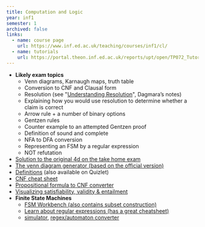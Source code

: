 ```yaml
---
title: Computation and Logic
year: inf1
semester: 1
archived: false
links:
  - name: course page
    url: https://www.inf.ed.ac.uk/teaching/courses/inf1/cl/
  - name: tutorials
    url: https://portal.theon.inf.ed.ac.uk/reports/upt/open/TP072_Tutorial_Groups/inf1-cl.shtml
---
```

-   **Likely exam topics**
    -   Venn diagrams, Karnaugh maps, truth table
    -   Conversion to CNF and Clausal form
    -   Resolution (see "[Understanding Resolution]", Dagmara’s notes)
    -   Explaining how you would use resolution to determine whether a
        claim is correct
    -   Arrow rule + a number of binary options
    -   Gentzen rules
    -   Counter example to an attempted Gentzen proof
    -   Definition of sound and complete
    -   NFA to DFA conversion
    -   Representing an FSM by a regular expression
    -   NOT refutation
-   [Solution to the original 4d on the take home exam]
-   [The venn diagram generator (based on the official version)]
-   [Definitions] (also available on Quizlet)
-   [CNF cheat sheet]
-   [Propositional formula to CNF converter]
-   [Visualizing satisfiability, validity & entailment]
-   **Finite State Machines**
    -   [FSM Workbench (also contains subset construction)]
    -   [Learn about regular expressions (has a great cheatsheet)]
    -   [simulator], [regex/automaton converter]

  [Understanding Resolution]: https://www.inf.ed.ac.uk/teaching/courses/inf1/cl/notes/resolution/resolution.pdf
  [Solution to the original 4d on the take home exam]: https://www.inf.ed.ac.uk/teaching/courses/inf1/cl/tutorials/2016/solutiontakehome4d.pdf
  [The venn diagram generator (based on the official version)]: /resources/inf1-cl/venn
  [Definitions]: https://www.inf.ed.ac.uk/teaching/courses/inf1/cl/notes/ComputationandLogicDefinitions.pdf
  [CNF cheat sheet]: /inf1-cl/inf1-cl-cnf-cheat-sheet.png
  [Propositional formula to CNF converter]: http://logictools.org/
  [Visualizing satisfiability, validity & entailment]: http://blog.ezyang.com/2012/10/visualizing-satisfiability-validity-and-entailment/
  [FSM Workbench (also contains subset construction)]: http://homepages.inf.ed.ac.uk/s1020995/fsmworkbench/index.html
  [Learn about regular expressions (has a great cheatsheet)]: http://regexr.com/
  [simulator]: http://ivanzuzak.info/noam/webapps/fsm_simulator/
  [regex/automaton converter]: http://ivanzuzak.info/noam/webapps/fsm2regex/
